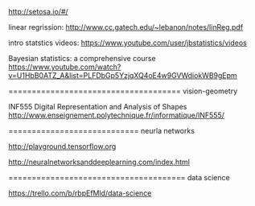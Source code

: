

http://setosa.io/#/

linear regrission: http://www.cc.gatech.edu/~lebanon/notes/linReg.pdf

intro statstics videos:  https://www.youtube.com/user/jbstatistics/videos

Bayesian statistics: a comprehensive course https://www.youtube.com/watch?v=U1HbB0ATZ_A&list=PLFDbGp5YzjqXQ4oE4w9GVWdiokWB9gEpm


=====================================
vision-geometry

INF555 Digital Representation and Analysis of Shapes http://www.enseignement.polytechnique.fr/informatique/INF555/


============================
neurla networks

http://playground.tensorflow.org

http://neuralnetworksanddeeplearning.com/index.html


======================================
data science 

https://trello.com/b/rbpEfMld/data-science
